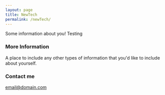 ```yaml
---
layout: page
title: NewTech
permalink: /newTech/
---
```


Some information about you! Testing

### More Information

A place to include any other types of information that you'd like to include about yourself. 

### Contact me

[email@domain.com](mailto:email@domain.com)
